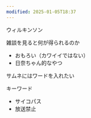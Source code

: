 ```yaml
---
modified: 2025-01-05T18:37
---
```

  

ウィルキンソン

  

  

雑談を見ると何が得られるのか

- おもろい（カワイイではない）
- 日奈ちゃん的なやつ

  

サムネにはワードを入れたい

  

キーワード

- サイコパス
- 放送禁止